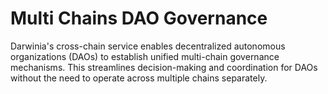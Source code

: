 # Multi Chains DAO Governance

Darwinia's cross-chain service enables decentralized autonomous organizations (DAOs) to establish unified multi-chain governance mechanisms. This streamlines decision-making and coordination for DAOs without the need to operate across multiple chains separately.